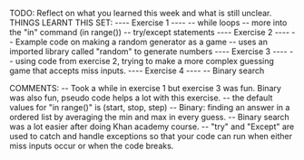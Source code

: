 TODO: Reflect on what you learned this week and what is still unclear.
THINGS LEARNT THIS SET:
---- Exercise 1 ----
-- while loops
-- more into the "in" command (in range())
-- try/except statements
---- Exercise 2 ----
-- Example code on making a random generator as a game
-- uses an imported library called "random" to generate numbers
---- Exercise 3 ----
-- using code from exercise 2, trying to make a more complex guessing game that accepts miss inputs.
---- Exercise 4 ----
-- Binary search

COMMENTS:
-- Took a while in exercise 1 but exercise 3 was fun. Binary was also fun, pseudo code helps a lot with this exercise.
-- the default values for "in range()" is (start, stop, step)
-- Binary: finding an answer in a ordered list by averaging the min and max in every guess.
-- Binary search was a lot easier after doing Khan academy course.
-- "try" and "Except" are used to catch and handle exceptions so that your code can run when either miss inputs occur or when the code breaks.
